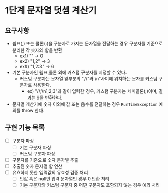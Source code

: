 1단계 문자열 덧셈 계산기
===

## 요구사항
* 쉼표(,) 또는 콜론(:)을 구분자로 가지는 문자열을 전달하는 경우 구분자를 기준으로 분리한 각 숫자의 합을 반환
  * ex1) "" -> 0
  * ex2) "1,2" -> 3
  * ex#) "1,2:3" -> 6
* 기본 구분자인 쉼표,콜론 외에 커스텀 구분자를 지정할 수 있다.
  * 커스텀 구분자는 문자열 앞부분의 "//"와 \n"사이에 위치하는 문자를 커스텀 구분자로 사용한다.
    * ex) "//;\n1;2;3"과 같이 입력한 경우, 커스텀 구분자는 세미콜론(;)이며, 결과는 6을 반환한다.
* 문자열 게산기에 숫자 이외에 값 또는 음수를 전달하는 경우 `RunTimeException` 예외를 throw 한다.

## 구현 기능 목록
* [ ] 구분자 파싱
  * [ ] 기본 구분자 파싱
  * [ ] 커스텀 구분자 파싱
* [ ] 구분자를 기준으로 숫자 문자열 추출
* [ ] 추출된 숫자 문자열 합 연산
* [ ] 유효하지 못한 입력값의 유효성 검증 처리
  * [ ] 빈값 혹은 null인 입력 문자열인 경우 0 반환 처리
  * [ ] 기본 구분자와 커스텀 구분자 중 어떤 구분자도 포함되지 않는 경우 예외 처리
